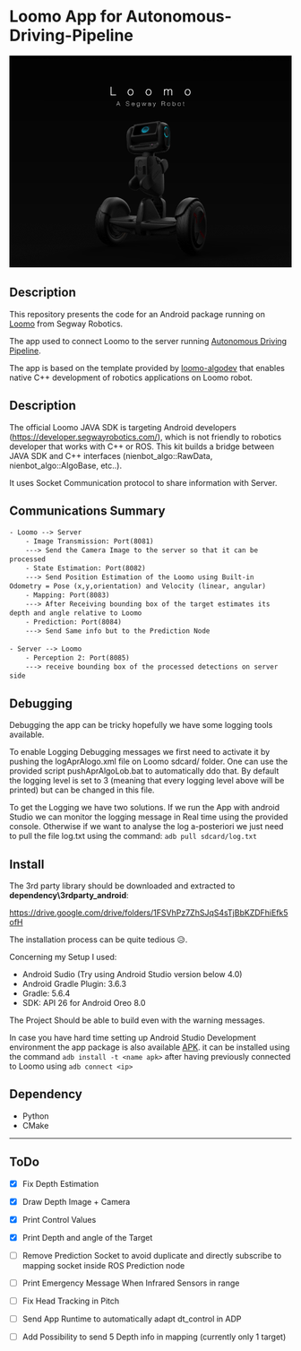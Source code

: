 # Loomo App for Autonomous-Driving-Pipeline

![Loomo](./img/loomo.gif)
## Description 
This repository presents the code for an Android package running on [Loomo](https://store.segway.com/segway-loomo-mini-transporter-robot-sidekick) from Segway Robotics.

The app used to connect Loomo to the server running [Autonomous Driving Pipeline](https://github.com/theoh-io/Autonomous_driving_pipeline). 

The app is based on the template provided by [loomo-algodev](https://github.com/segway-robotics/loomo-algodev) that enables native C++ development of robotics applications on Loomo robot.

## Description

The official Loomo JAVA SDK is targeting Android developers (https://developer.segwayrobotics.com/), which is not friendly to robotics developer that works with C++ or ROS. This kit builds a bridge between JAVA SDK and C++ interfaces (nienbot_algo::RawData, nienbot_algo::AlgoBase, etc..).

It uses Socket Communication protocol to share information with Server.

## Communications Summary
    - Loomo --> Server
        - Image Transmission: Port(8081)
        ---> Send the Camera Image to the server so that it can be processed
        - State Estimation: Port(8082)
        ---> Send Position Estimation of the Loomo using Built-in  Odometry = Pose (x,y,orientation) and Velocity (linear, angular)
        - Mapping: Port(8083)
        ---> After Receiving bounding box of the target estimates its depth and angle relative to Loomo
        - Prediction: Port(8084)
        ---> Send Same info but to the Prediction Node 
        
    - Server --> Loomo
        - Perception 2: Port(8085)
        ---> receive bounding box of the processed detections on server side

## Debugging
Debugging the app can be tricky hopefully we have some logging tools available.

To enable Logging Debugging messages we first need to activate it by pushing the logAprAlogo.xml file on Loomo sdcard/ folder. One can use the provided script pushAprAlgoLob.bat to automatically ddo that. By default the logging level is set to 3 (meaning that every logging level above will be printed) but can be changed in this file.

To get the Logging we have two solutions. If we run the App with android Studio we can monitor the logging message in Real time using the provided console. Otherwise if we want to analyse the log a-posteriori we just need to pull the file log.txt using the command:  `adb pull sdcard/log.txt `


## Install

The 3rd party library should be downloaded and extracted to **dependency\3rdparty_android**:

https://drive.google.com/drive/folders/1FSVhPz7ZhSJqS4sTjBbKZDFhiEfk5ofH

The installation process can be quite tedious :disappointed_relieved:.

Concerning my Setup I used:
- Android Sudio  (Try using Android Studio version below 4.0)
- Android Gradle Plugin: 3.6.3
- Gradle: 5.6.4
- SDK: API 26 for Android Oreo 8.0

The Project Should be able to build even with the warning messages.

In case you have hard time setting up Android Studio Development environment the app package is also available [APK](algo_app-degub.apk). it can be installed using the command  `adb install -t <name apk>` after having previously connected to Loomo using `adb connect <ip>`

## Dependency 
- Python 
- CMake 

---
## ToDo

- [x] Fix Depth Estimation
- [x] Draw Depth Image + Camera
- [x] Print Control Values
- [x] Print Depth and angle of the Target
- [ ] Remove Prediction Socket to avoid duplicate and directly subscribe to mapping socket inside ROS Prediction node
- [ ] Print Emergency Message When Infrared Sensors in range
- [ ] Fix Head Tracking in Pitch
- [ ] Send App Runtime to automatically adapt dt_control in ADP
- [ ] Add Possibility to send 5 Depth info in mapping (currently only 1 target)

